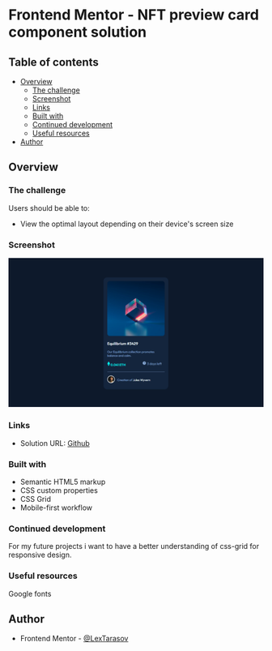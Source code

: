 # Frontend Mentor - NFT preview card component solution


## Table of contents

- [Overview](#overview)
  - [The challenge](#the-challenge)
  - [Screenshot](#screenshot)
  - [Links](#links)
  - [Built with](#built-with)
  - [Continued development](#continued-development)
  - [Useful resources](#useful-resources)
- [Author](#author)


## Overview

### The challenge

Users should be able to:

- View the optimal layout depending on their device's screen size


### Screenshot

![](./design/my-solution.png)



### Links

- Solution URL: [Github](https://github.com/LexTarasov/MyFrontend-Mentor-Challenges)


### Built with

- Semantic HTML5 markup
- CSS custom properties
- CSS Grid
- Mobile-first workflow




### Continued development

For my future projects i want to have a better understanding of css-grid for responsive design.

### Useful resources

Google fonts 

## Author

- Frontend Mentor  - [@LexTarasov](https://www.frontendmentor.io/profile/LexTarasov)


